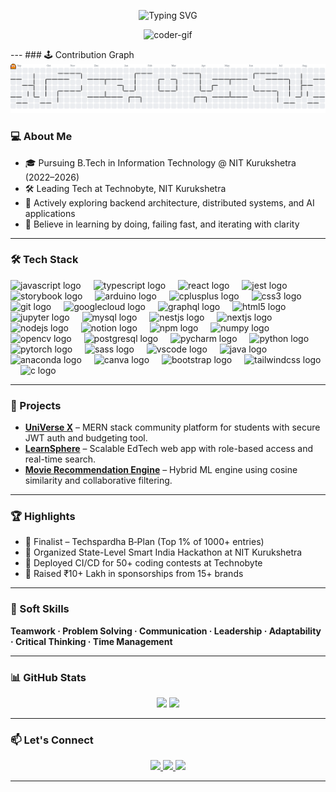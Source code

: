 
<p align="center">
  <img src="https://readme-typing-svg.herokuapp.com?font=Fira+Code&weight=500&size=30&pause=200&color=4A90E2&center=true&vCenter=true&width=1140&lines=Hi+there!+I%27m+Anant+🚀;💻+Full-stack+Developer+%7C+🧠+Problem+Solver+%7C+🧭+Tech+Explorer;✨+Let%27s+build+impactful+things+together+💡" alt="Typing SVG" />
</p>



<p align="center">
  <img src="https://user-images.githubusercontent.com/74038190/216644497-1951db19-8f3d-4e44-ac08-8e9d7e0d94a7.gif" width="250" alt="coder-gif"/>
</p>
---
### 🕹️ Contribution Graph

<picture>
  <source media="(prefers-color-scheme: dark)" srcset="https://raw.githubusercontent.com/anmay04/anmay04/output/pacman-contribution-graph-dark.svg">
  <source media="(prefers-color-scheme: light)" srcset="https://raw.githubusercontent.com/anmay04/anmay04/output/pacman-contribution-graph.svg">
  <img alt="Pacman contribution graph" src="https://raw.githubusercontent.com/anmay04/anmay04/output/pacman-contribution-graph.svg">
</picture>


### 💻 About Me

- 🎓 Pursuing B.Tech in Information Technology @ NIT Kurukshetra (2022–2026)   
- 🛠️ Leading Tech at Technobyte, NIT Kurukshetra  
- 🌱 Actively exploring backend architecture, distributed systems, and AI applications    
- 🧠 Believe in learning by doing, failing fast, and iterating with clarity  

---


### 🛠️ Tech Stack

<div align="left">
  <img src="https://cdn.jsdelivr.net/gh/devicons/devicon/icons/javascript/javascript-original.svg" height="40" alt="javascript logo"  />
  <img width="12" />
  <img src="https://cdn.jsdelivr.net/gh/devicons/devicon/icons/typescript/typescript-original.svg" height="40" alt="typescript logo"  />
  <img width="12" />
  <img src="https://cdn.jsdelivr.net/gh/devicons/devicon/icons/react/react-original.svg" height="40" alt="react logo"  />
  <img width="12" />
  <img src="https://cdn.jsdelivr.net/gh/devicons/devicon/icons/jest/jest-plain.svg" height="40" alt="jest logo"  />
  <img width="12" />
  <img src="https://cdn.jsdelivr.net/gh/devicons/devicon/icons/storybook/storybook-original.svg" height="40" alt="storybook logo"  />
  <img width="12" />
  <img src="https://cdn.jsdelivr.net/gh/devicons/devicon/icons/arduino/arduino-original.svg" height="40" alt="arduino logo"  />
  <img width="12" />
  <img src="https://cdn.jsdelivr.net/gh/devicons/devicon/icons/cplusplus/cplusplus-original.svg" height="40" alt="cplusplus logo"  />
  <img width="12" />
  <img src="https://cdn.jsdelivr.net/gh/devicons/devicon/icons/css3/css3-original.svg" height="40" alt="css3 logo"  />
  <img width="12" />
  <img src="https://cdn.jsdelivr.net/gh/devicons/devicon/icons/git/git-original.svg" height="40" alt="git logo"  />
  <img width="12" />
  <img src="https://cdn.jsdelivr.net/gh/devicons/devicon/icons/googlecloud/googlecloud-original.svg" height="40" alt="googlecloud logo"  />
  <img width="12" />
  <img src="https://cdn.jsdelivr.net/gh/devicons/devicon/icons/graphql/graphql-plain.svg" height="40" alt="graphql logo"  />
  <img width="12" />
  <img src="https://cdn.jsdelivr.net/gh/devicons/devicon/icons/html5/html5-original.svg" height="40" alt="html5 logo"  />
  <img width="12" />
  <img src="https://cdn.jsdelivr.net/gh/devicons/devicon/icons/jupyter/jupyter-original.svg" height="40" alt="jupyter logo"  />
  <img width="12" />
  <img src="https://cdn.jsdelivr.net/gh/devicons/devicon/icons/mysql/mysql-original.svg" height="40" alt="mysql logo"  />
  <img width="12" />
  <img src="https://cdn.jsdelivr.net/gh/devicons/devicon/icons/nestjs/nestjs-original.svg" height="40" alt="nestjs logo"  />
  <img width="12" />
  <img src="https://cdn.jsdelivr.net/gh/devicons/devicon/icons/nextjs/nextjs-original.svg" height="40" alt="nextjs logo"  />
  <img width="12" />
  <img src="https://cdn.jsdelivr.net/gh/devicons/devicon/icons/nodejs/nodejs-original.svg" height="40" alt="nodejs logo"  />
  <img width="12" />
  <img src="https://cdn.jsdelivr.net/gh/devicons/devicon/icons/notion/notion-original.svg" height="40" alt="notion logo"  />
  <img width="12" />
  <img src="https://cdn.jsdelivr.net/gh/devicons/devicon/icons/npm/npm-original-wordmark.svg" height="40" alt="npm logo"  />
  <img width="12" />
  <img src="https://cdn.jsdelivr.net/gh/devicons/devicon/icons/numpy/numpy-original.svg" height="40" alt="numpy logo"  />
  <img width="12" />
  <img src="https://cdn.jsdelivr.net/gh/devicons/devicon/icons/opencv/opencv-original.svg" height="40" alt="opencv logo"  />
  <img width="12" />
  <img src="https://cdn.jsdelivr.net/gh/devicons/devicon/icons/postgresql/postgresql-original.svg" height="40" alt="postgresql logo"  />
  <img width="12" />
  <img src="https://cdn.jsdelivr.net/gh/devicons/devicon/icons/pycharm/pycharm-original.svg" height="40" alt="pycharm logo"  />
  <img width="12" />
  <img src="https://cdn.jsdelivr.net/gh/devicons/devicon/icons/python/python-original.svg" height="40" alt="python logo"  />
  <img width="12" />
  <img src="https://cdn.jsdelivr.net/gh/devicons/devicon/icons/pytorch/pytorch-original.svg" height="40" alt="pytorch logo"  />
  <img width="12" />
  <img src="https://cdn.jsdelivr.net/gh/devicons/devicon/icons/sass/sass-original.svg" height="40" alt="sass logo"  />
  <img width="12" />
  <img src="https://cdn.jsdelivr.net/gh/devicons/devicon/icons/vscode/vscode-original.svg" height="40" alt="vscode logo"  />
  <img width="12" />
  <img src="https://cdn.jsdelivr.net/gh/devicons/devicon/icons/java/java-original.svg" height="40" alt="java logo"  />
  <img width="12" />
  <img src="https://cdn.jsdelivr.net/gh/devicons/devicon/icons/anaconda/anaconda-original.svg" height="40" alt="anaconda logo"  />
  <img width="12" />
  <img src="https://cdn.jsdelivr.net/gh/devicons/devicon/icons/canva/canva-original.svg" height="40" alt="canva logo"  />
  <img width="12" />
  <img src="https://cdn.jsdelivr.net/gh/devicons/devicon/icons/bootstrap/bootstrap-original.svg" height="40" alt="bootstrap logo"  />
  <img width="12" />
  <img src="https://cdn.jsdelivr.net/gh/devicons/devicon/icons/tailwindcss/tailwindcss-original-wordmark.svg" height="40" alt="tailwindcss logo"  />
  <img width="12" />
  <img src="https://cdn.jsdelivr.net/gh/devicons/devicon/icons/c/c-original.svg" height="40" alt="c logo"  />
</div>

---

### 🚀 Projects

- **[UniVerse X](#)** – MERN stack community platform for students with secure JWT auth and budgeting tool.
- **[LearnSphere](#)** – Scalable EdTech web app with role-based access and real-time search.
- **[Movie Recommendation Engine](#)** – Hybrid ML engine using cosine similarity and collaborative filtering.

---

### 🏆 Highlights

- 🥇 Finalist – Techspardha B‑Plan (Top 1% of 1000+ entries)
- 🧠 Organized State-Level Smart India Hackathon at NIT Kurukshetra
- 🔧 Deployed CI/CD for 50+ coding contests at Technobyte
- 🎯 Raised ₹10+ Lakh in sponsorships from 15+ brands

---

### 🧠 Soft Skills

**Teamwork · Problem Solving · Communication · Leadership · Adaptability · Critical Thinking · Time Management**

---

### 📊 GitHub Stats

<div align="center">
  <img src="https://github-readme-stats.vercel.app/api?username=anmay04&show_icons=true&theme=dracula" height="150" />
  <img src="https://github-readme-stats.vercel.app/api/top-langs/?username=anmay04&layout=compact&theme=dracula" height="150" />
</div>

---

### 📫 Let's Connect

<div align="center">
  <a href="https://www.linkedin.com/in/anant-tripathi04/" target="_blank">
    <img src="https://img.shields.io/badge/LinkedIn-Anant%20Tripathi-0077B5?style=for-the-badge&logo=linkedin&logoColor=white" />
  </a>
  <a href="mailto:tripathianant199@gmail.com">
    <img src="https://img.shields.io/badge/Gmail-tripathianant199@gmail.com-D14836?style=for-the-badge&logo=gmail&logoColor=white" />
  </a>
  <a href="https://discordapp.com/users/anant04_36521">
    <img src="https://img.shields.io/badge/Discord-anant04_36521-7289DA?style=for-the-badge&logo=discord&logoColor=white" />
  </a>
</div>

---



